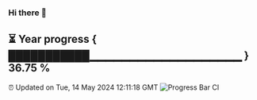 ### Hi there 👋
⏳ Year progress { ███████████▁▁▁▁▁▁▁▁▁▁▁▁▁▁▁▁▁▁▁ } 36.75 %
---
⏰ Updated on Tue, 14 May 2024 12:11:18 GMT
![Progress Bar CI](https://github.com/Moyi321/Moyi321/workflows/Progress%20Bar%20CI/badge.svg)
